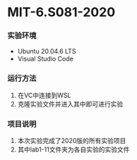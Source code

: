 # MIT-6.S081-2020

### 实验环境

- Ubuntu 20.04.6 LTS
- Visual Studio Code

### 运行方法

1. 在VC中连接到WSL
2. 克隆实验文件并进入其中即可进行实验

### 项目说明

1. 本次实验完成了2020版的所有实验项目
2. 其中lab1-11文件夹为各自实验的实验文件


